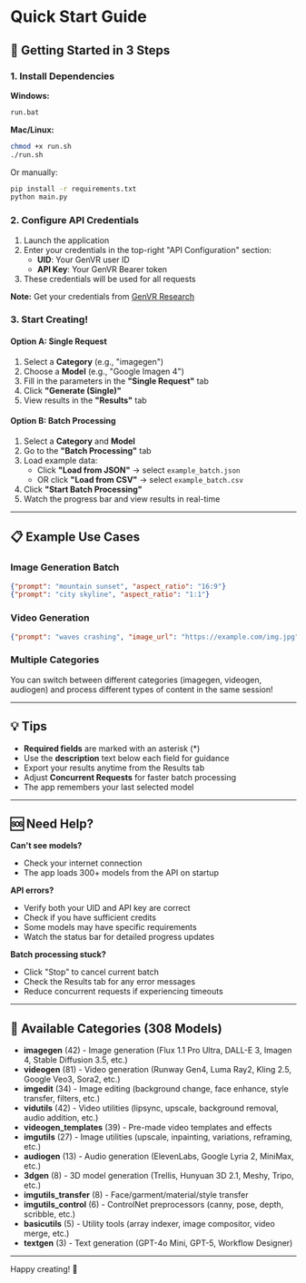 # Quick Start Guide

## 🚀 Getting Started in 3 Steps

### 1. Install Dependencies

**Windows:**
```bash
run.bat
```

**Mac/Linux:**
```bash
chmod +x run.sh
./run.sh
```

Or manually:
```bash
pip install -r requirements.txt
python main.py
```

### 2. Configure API Credentials

1. Launch the application
2. Enter your credentials in the top-right "API Configuration" section:
   - **UID**: Your GenVR user ID
   - **API Key**: Your GenVR Bearer token
3. These credentials will be used for all requests

**Note:** Get your credentials from [GenVR Research](https://api.genvrresearch.com)

### 3. Start Creating!

#### Option A: Single Request
1. Select a **Category** (e.g., "imagegen")
2. Choose a **Model** (e.g., "Google Imagen 4")
3. Fill in the parameters in the **"Single Request"** tab
4. Click **"Generate (Single)"**
5. View results in the **"Results"** tab

#### Option B: Batch Processing
1. Select a **Category** and **Model**
2. Go to the **"Batch Processing"** tab
3. Load example data:
   - Click **"Load from JSON"** → select `example_batch.json`
   - OR click **"Load from CSV"** → select `example_batch.csv`
4. Click **"Start Batch Processing"**
5. Watch the progress bar and view results in real-time

---

## 📋 Example Use Cases

### Image Generation Batch
```json
{"prompt": "mountain sunset", "aspect_ratio": "16:9"}
{"prompt": "city skyline", "aspect_ratio": "1:1"}
```

### Video Generation
```json
{"prompt": "waves crashing", "image_url": "https://example.com/img.jpg", "duration": 5}
```

### Multiple Categories
You can switch between different categories (imagegen, videogen, audiogen) and process different types of content in the same session!

---

## 💡 Tips

- **Required fields** are marked with an asterisk (*)
- Use the **description** text below each field for guidance
- Export your results anytime from the Results tab
- Adjust **Concurrent Requests** for faster batch processing
- The app remembers your last selected model

---

## 🆘 Need Help?

**Can't see models?**
- Check your internet connection
- The app loads 300+ models from the API on startup

**API errors?**
- Verify both your UID and API key are correct
- Check if you have sufficient credits
- Some models may have specific requirements
- Watch the status bar for detailed progress updates

**Batch processing stuck?**
- Click "Stop" to cancel current batch
- Check the Results tab for any error messages
- Reduce concurrent requests if experiencing timeouts

---

## 🎨 Available Categories (308 Models)

- **imagegen** (42) - Image generation (Flux 1.1 Pro Ultra, DALL-E 3, Imagen 4, Stable Diffusion 3.5, etc.)
- **videogen** (81) - Video generation (Runway Gen4, Luma Ray2, Kling 2.5, Google Veo3, Sora2, etc.)
- **imgedit** (34) - Image editing (background change, face enhance, style transfer, filters, etc.)
- **vidutils** (42) - Video utilities (lipsync, upscale, background removal, audio addition, etc.)
- **videogen_templates** (39) - Pre-made video templates and effects
- **imgutils** (27) - Image utilities (upscale, inpainting, variations, reframing, etc.)
- **audiogen** (13) - Audio generation (ElevenLabs, Google Lyria 2, MiniMax, etc.)
- **3dgen** (8) - 3D model generation (Trellis, Hunyuan 3D 2.1, Meshy, Tripo, etc.)
- **imgutils_transfer** (8) - Face/garment/material/style transfer
- **imgutils_control** (6) - ControlNet preprocessors (canny, pose, depth, scribble, etc.)
- **basicutils** (5) - Utility tools (array indexer, image compositor, video merge, etc.)
- **textgen** (3) - Text generation (GPT-4o Mini, GPT-5, Workflow Designer)

---

Happy creating! 🎉

